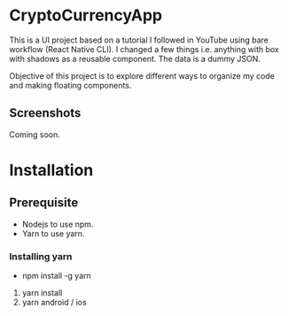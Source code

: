 # CryptoCurrencyApp

This is a UI project based on a tutorial I followed in YouTube using bare workflow (React Native CLI). I changed a few things i.e. anything with box with shadows as a reusable component. The data is a dummy JSON.

Objective of this project is to explore different ways to organize my code and making floating components.

## Screenshots

Coming soon.

# Installation

## Prerequisite

- Nodejs to use npm.
- Yarn to use yarn.

### Installing yarn

- npm install -g yarn

1. yarn install
2. yarn android / ios

